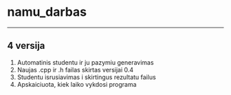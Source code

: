 # namu_darbas
---

## 4 versija

1. Automatinis studentu ir ju pazymiu generavimas
2. Naujas .cpp ir .h failas skirtas versijai 0.4
3. Studentu isrusiavimas i skirtingus rezultatu failus
4. Apskaiciuota, kiek laiko vykdosi programa
